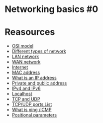 # Networking basics #0
# Reasources
* <a href="https://en.wikipedia.org/wiki/OSI_model">OSI model</a>
* <a href="https://www.lifewire.com/lans-wans-and-other-area-networks-817376">Different types of network</a>
* <a href="https://en.wikipedia.org/wiki/Local_area_network">LAN network</a>
* <a href="https://en.wikipedia.org/wiki/Wide_area_network">WAN network</a>
* <a href="https://en.wikipedia.org/wiki/Internet">Internet</a>
* <a href="https://whatismyipaddress.com/mac-address">MAC address</a>
* <a href="https://www.bleepingcomputer.com/tutorials/ip-addresses-explained/">What is an IP address</a>
* <a href="https://www.iplocation.net/public-vs-private-ip-address">Private and public address</a>
* <a href="https://www.webopedia.com/insights/ipv6-ipv4-difference/">IPv4 and IPv6</a>
* <a href="https://en.wikipedia.org/wiki/Localhost">Localhost</a>
* <a href="https://www.howtogeek.com/190014/htg-explains-what-is-the-difference-between-tcp-and-udp/">TCP and UDP</a>
* <a href="https://en.wikipedia.org/wiki/List_of_TCP_and_UDP_port_numbers">TCP/UDP ports List</a>
* <a href="https://en.wikipedia.org/wiki/Ping_%28networking_utility%29">What is ping /ICMP</a>
* <a href="https://wiki.bash-hackers.org/scripting/posparams">Positional parameters</a>

